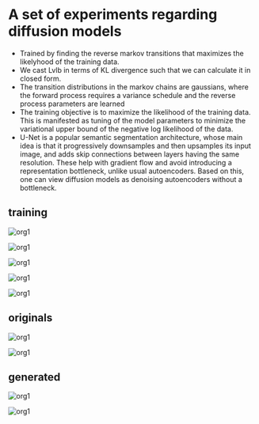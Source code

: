 # A set of experiments regarding diffusion models 

- Trained by finding the reverse markov transitions that maximizes the likelyhood of the training data. 
- We cast Lvlb in terms of KL divergence such that we can calculate it in closed form. 
- The transition distributions in the markov chains are gaussians, where the forward process requires a variance schedule and the reverse process parameters are learned 
- The training objective is to maximize the likelihood of the training data. This is manifested as tuning of the model parameters to minimize the variational upper bound of the negative log likelihood of the data. 
- U-Net is a popular semantic segmentation architecture, whose main idea is that it progressively downsamples and then upsamples its input image, and adds skip connections between layers having the same resolution. These help with gradient flow and avoid introducing a representation bottleneck, unlike usual autoencoders. Based on this, one can view diffusion models as denoising autoencoders without a bottleneck.

## training 

![org1](https://github.com/fmerizzi/diffusion_models/blob/main/images/2022-11-07%2012:13:17.693488.png)

![org1](https://github.com/fmerizzi/diffusion_models/blob/main/images/2022-11-07%2012:18:35.915267.png)

![org1](https://github.com/fmerizzi/diffusion_models/blob/main/images/2022-11-07%2012:24:11.470212.png)

![org1](https://github.com/fmerizzi/diffusion_models/blob/main/images/2022-11-07%2012:29:42.462231.png)

![org1](https://github.com/fmerizzi/diffusion_models/blob/main/images/2022-11-07%2012:35:02.010591.png)

## originals

![org1](https://github.com/fmerizzi/diffusion_models/blob/main/images/2022-11-07%2013:17:10.714447ORIGINALS.png)

![org1](https://github.com/fmerizzi/diffusion_models/blob/main/images/2022-11-07%2013:17:28.005930ORIGINALS.png)


## generated

![org1](https://github.com/fmerizzi/diffusion_models/blob/main/images/2022-11-07%2012:51:31.763552.png)

![org1](https://github.com/fmerizzi/diffusion_models/blob/main/images/2022-11-07%2012:51:38.357045.png)
